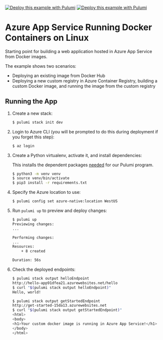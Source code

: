 [![Deploy this example with Pulumi](https://www.pulumi.com/images/deploy-with-pulumi/dark.svg)](https://app.pulumi.com/new?template=https://github.com/pulumi/examples/blob/master/azure-py-appservice-docker/README.md#gh-light-mode-only)
[![Deploy this example with Pulumi](https://get.pulumi.com/new/button-light.svg)](https://app.pulumi.com/new?template=https://github.com/pulumi/examples/blob/master/azure-py-appservice-docker/README.md#gh-dark-mode-only)

# Azure App Service Running Docker Containers on Linux

Starting point for building a web application hosted in Azure App Service from Docker images.

The example shows two scenarios:

- Deploying an existing image from Docker Hub
- Deploying a new custom registry in Azure Container Registry, building a custom Docker image, and running the image from the custom registry

## Running the App

1. Create a new stack:

    ```bash
    $ pulumi stack init dev
    ```

1. Login to Azure CLI (you will be prompted to do this during deployment if you forget this step):

    ```bash
    $ az login
    ```

1. Create a Python virtualenv, activate it, and install dependencies:

   This installs the dependent packages [needed](https://www.pulumi.com/docs/intro/concepts/how-pulumi-works/) for our Pulumi program.

    ```bash
    $ python3 -m venv venv
    $ source venv/bin/activate
    $ pip3 install -r requirements.txt
    ```

1. Specify the Azure location to use:

    ```bash
    $ pulumi config set azure-native:location WestUS
    ```

1. Run `pulumi up` to preview and deploy changes:

    ```bash
    $ pulumi up
    Previewing changes:
    ...

    Performing changes:
    ...
    Resources:
        + 8 created

    Duration: 56s
    ```

1. Check the deployed endpoints:

    ```bash
    $ pulumi stack output helloEndpoint
    http://hello-app91dfea21.azurewebsites.net/hello
    $ curl "$(pulumi stack output helloEndpoint)"
    Hello, world!

    $ pulumi stack output getStartedEndpoint
    http://get-started-15da13.azurewebsites.net
    $ curl "$(pulumi stack output getStartedEndpoint)"
    <html>
    <body>
    <h1>Your custom docker image is running in Azure App Service!</h1>
    </body>
    </html>
    ```
